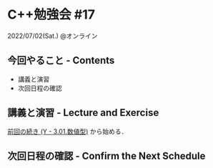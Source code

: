 # C++勉強会 #17

2022/07/02(Sat.) @オンライン

## 今回やること - Contents

- 講義と演習
- 次回日程の確認

## 講義と演習 - Lecture and Exercise

[前回の続き (Y - 3.01.数値型)](https://atcoder.jp/contests/apg4b/tasks/APG4b_y) から始める．

## 次回日程の確認 - Confirm the Next Schedule
